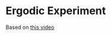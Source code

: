 # Ergodic Experiment

Based on [this video]('https://www.youtube.com/watch?v=f1vXAHGIpfc&t=360s&ab_channel=GreshamCollege')
